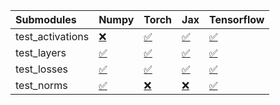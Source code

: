 | Submodules       | Numpy                                                                                                                           | Torch                                                                                                                           | Jax                                                                                                                             | Tensorflow                                                                                                                      |
|:-----------------|:--------------------------------------------------------------------------------------------------------------------------------|:--------------------------------------------------------------------------------------------------------------------------------|:--------------------------------------------------------------------------------------------------------------------------------|:--------------------------------------------------------------------------------------------------------------------------------|
| test_activations | <a href="https://github.com/unifyai/ivy/runs/7919101458?check_suite_focus=true" rel="noopener noreferrer" target="_blank">❌</a> | <a href="https://github.com/unifyai/ivy/runs/7919101939?check_suite_focus=true" rel="noopener noreferrer" target="_blank">✅</a> | <a href="https://github.com/unifyai/ivy/runs/7919102383?check_suite_focus=true" rel="noopener noreferrer" target="_blank">✅</a> | <a href="https://github.com/unifyai/ivy/runs/7919102811?check_suite_focus=true" rel="noopener noreferrer" target="_blank">✅</a> |
| test_layers      | <a href="https://github.com/unifyai/ivy/runs/7919101601?check_suite_focus=true" rel="noopener noreferrer" target="_blank">✅</a> | <a href="https://github.com/unifyai/ivy/runs/7919102042?check_suite_focus=true" rel="noopener noreferrer" target="_blank">✅</a> | <a href="https://github.com/unifyai/ivy/runs/7919102505?check_suite_focus=true" rel="noopener noreferrer" target="_blank">✅</a> | <a href="https://github.com/unifyai/ivy/runs/7919102945?check_suite_focus=true" rel="noopener noreferrer" target="_blank">✅</a> |
| test_losses      | <a href="https://github.com/unifyai/ivy/runs/7919101726?check_suite_focus=true" rel="noopener noreferrer" target="_blank">✅</a> | <a href="https://github.com/unifyai/ivy/runs/7919102146?check_suite_focus=true" rel="noopener noreferrer" target="_blank">✅</a> | <a href="https://github.com/unifyai/ivy/runs/7919102599?check_suite_focus=true" rel="noopener noreferrer" target="_blank">✅</a> | <a href="https://github.com/unifyai/ivy/runs/7919103064?check_suite_focus=true" rel="noopener noreferrer" target="_blank">✅</a> |
| test_norms       | <a href="https://github.com/unifyai/ivy/runs/7919101825?check_suite_focus=true" rel="noopener noreferrer" target="_blank">✅</a> | <a href="https://github.com/unifyai/ivy/runs/7919102263?check_suite_focus=true" rel="noopener noreferrer" target="_blank">❌</a> | <a href="https://github.com/unifyai/ivy/runs/7919102702?check_suite_focus=true" rel="noopener noreferrer" target="_blank">❌</a> | <a href="https://github.com/unifyai/ivy/runs/7919103178?check_suite_focus=true" rel="noopener noreferrer" target="_blank">✅</a> |